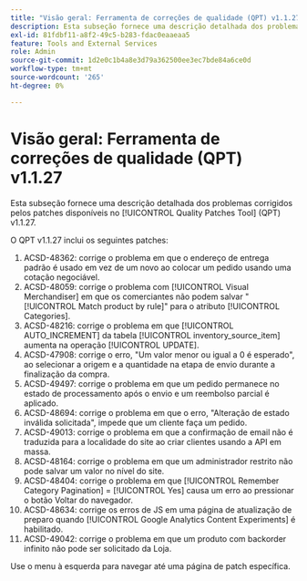 ```yaml
---
title: "Visão geral: Ferramenta de correções de qualidade (QPT) v1.1.27"
description: Esta subseção fornece uma descrição detalhada dos problemas corrigidos pelos patches disponíveis no [!UICONTROL Quality Patches Tool] (QPT) v1.1.27.
exl-id: 81fdbf11-a8f2-49c5-b283-fdac0eaaeaa5
feature: Tools and External Services
role: Admin
source-git-commit: 1d2e0c1b4a8e3d79a362500ee3ec7bde84a6ce0d
workflow-type: tm+mt
source-wordcount: '265'
ht-degree: 0%

---
```


# Visão geral: Ferramenta de correções de qualidade (QPT) v1.1.27

Esta subseção fornece uma descrição detalhada dos problemas corrigidos pelos patches disponíveis no [!UICONTROL Quality Patches Tool] (QPT) v1.1.27.

O QPT v1.1.27 inclui os seguintes patches:

1. ACSD-48362: corrige o problema em que o endereço de entrega padrão é usado em vez de um novo ao colocar um pedido usando uma cotação negociável.
1. ACSD-48059: corrige o problema com [!UICONTROL Visual Merchandiser] em que os comerciantes não podem salvar &quot;[!UICONTROL Match product by rule]&quot; para o atributo [!UICONTROL Categories].
1. ACSD-48216: corrige o problema em que [!UICONTROL AUTO_INCREMENT] da tabela [!UICONTROL inventory_source_item] aumenta na operação [!UICONTROL UPDATE].
1. ACSD-47908: corrige o erro, &quot;Um valor menor ou igual a 0 é esperado&quot;, ao selecionar a origem e a quantidade na etapa de envio durante a finalização da compra.
1. ACSD-49497: corrige o problema em que um pedido permanece no estado de processamento após o envio e um reembolso parcial é aplicado.
1. ACSD-48694: corrige o problema em que o erro, &quot;Alteração de estado inválida solicitada&quot;, impede que um cliente faça um pedido.
1. ACSD-49013: corrige o problema em que a confirmação de email não é traduzida para a localidade do site ao criar clientes usando a API em massa.
1. ACSD-48164: corrige o problema em que um administrador restrito não pode salvar um valor no nível do site.
1. ACSD-48404: corrige o problema em que [!UICONTROL Remember Category Pagination] = [!UICONTROL Yes] causa um erro ao pressionar o botão Voltar do navegador.
1. ACSD-48634: corrige os erros de JS em uma página de atualização de preparo quando [!UICONTROL Google Analytics Content Experiments] é habilitado.
1. ACSD-49042: corrige o problema em que um produto com backorder infinito não pode ser solicitado da Loja.

Use o menu à esquerda para navegar até uma página de patch específica.
